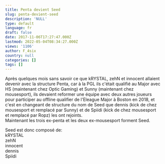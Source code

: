 ```yaml
---
title: Penta devient Seed
slug: penta-devient-seed
description: 'NULL'
type: default
language: fr
draft: false
date: 2017-11-06T17:27:47.000Z
lastmod: 2022-05-04T08:34:27.000Z
views: '1106'
author: F_4six
country: null
categories: []
tags: []
---
```

Après quelques mois sans savoir ce que kRYSTAL, zehN et innocent allaient devenir avec la structure Penta, car à la PGL ils c'était qualifié au Major avec HS (maintenant chez Optic Gaming) et Sunny (maintenant chez mousesport), ils devaient reformer une équipe avec deux autres joueurs pour participer au offline qualifier de l'Eleague Major à Boston en 2018, et c'est en changeant de structure du nom de Seed que dennis (kick de chez mousesport et remplacé par Sunny) et de Spiidi (kick de chez mousesport et remplacé par Ropz) les ont rejoints.  
Maintenant les trois ex-penta et les deux ex-mousesport forment Seed.  
  
Seed est donc composé de:  
kRYSTAL  
zehN  
innocent  
dennis  
Spiidi  
  
  
